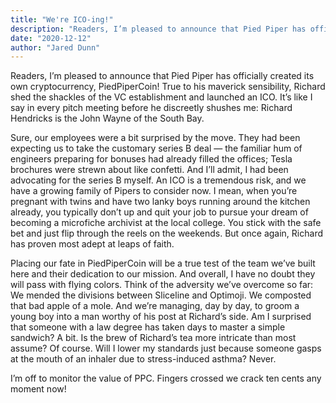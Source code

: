 ```yaml
---
title: "We're ICO-ing!"
description: "Readers, I’m pleased to announce that Pied Piper has officially created its own cryptocurrency, PiedPiperCoin!"
date: "2020-12-12"
author: "Jared Dunn"
---
```


Readers, I’m pleased to announce that Pied Piper has officially created its own cryptocurrency, PiedPiperCoin! True to his maverick sensibility, Richard shed the shackles of the VC establishment and launched an ICO. It’s like I say in every pitch meeting before he discreetly shushes me: Richard Hendricks is the John Wayne of the South Bay.

Sure, our employees were a bit surprised by the move. They had been expecting us to take the customary series B deal — the familiar hum of engineers preparing for bonuses had already filled the offices; Tesla brochures were strewn about like confetti. And I’ll admit, I had been advocating for the series B myself. An ICO is a tremendous risk, and we have a growing family of Pipers to consider now. I mean, when you’re pregnant with twins and have two lanky boys running around the kitchen already, you typically don’t up and quit your job to pursue your dream of becoming a microfiche archivist at the local college. You stick with the safe bet and just flip through the reels on the weekends. But once again, Richard has proven most adept at leaps of faith.

Placing our fate in PiedPiperCoin will be a true test of the team we’ve built here and their dedication to our mission. And overall, I have no doubt they will pass with flying colors. Think of the adversity we’ve overcome so far: We mended the divisions between Sliceline and Optimoji. We composted that bad apple of a mole. And we’re managing, day by day, to groom a young boy into a man worthy of his post at Richard’s side. Am I surprised that someone with a law degree has taken days to master a simple sandwich? A bit. Is the brew of Richard’s tea more intricate than most assume? Of course. Will I lower my standards just because someone gasps at the mouth of an inhaler due to stress-induced asthma? Never.

I’m off to monitor the value of PPC. Fingers crossed we crack ten cents any moment now!

